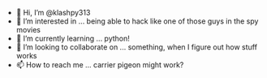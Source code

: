 - 👋 Hi, I’m @klashpy313 
- 👀 I’m interested in ... being able to hack like one of those guys in the spy movies 
- 🌱 I’m currently learning ... python!
- 💞️ I’m looking to collaborate on ... something, when I figure out how stuff works 
- 📫 How to reach me ... carrier pigeon might work? 

<!---
klashpy313/klashpy313 is a ✨ special ✨ repository because its `README.md` (this file) appears on your GitHub profile.
You can click the Preview link to take a look at your changes.
--->
